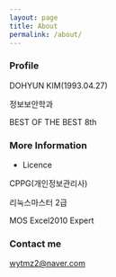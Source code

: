 ```yaml
---
layout: page
title: About
permalink: /about/
---
```


### Profile
DOHYUN KIM(1993.04.27)

정보보안학과

BEST OF THE BEST 8th

### More Information
- Licence

CPPG(개인정보관리사)

리눅스마스터 2급

MOS Excel2010 Expert



### Contact me

[wytmz2@naver.com](mailto:wytmz2@naver.com)
